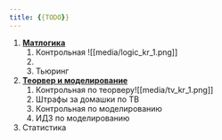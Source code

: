 ```yaml
---
title: {{TODO}}
---
```

1. [**Матлогика**](http://65.108.209.161:8888/LOGIC.pdf)
	1. Контрольная ![[media/logic_kr_1.png]]
	2. 
	3. Тьюринг
2. **[Теорвер и моделирование](https://drive.google.com/drive/folders/1goQBn7rOJBaOGDmCmc1Df_yPDG2XQgBV)**
	1. Контрольная по теорверу![[media/tv_kr_1.png]]
	2. Штрафы за домашки по ТВ
	3. Контрольная по моделированию
	4. ИДЗ по моделированию
3. Статистика